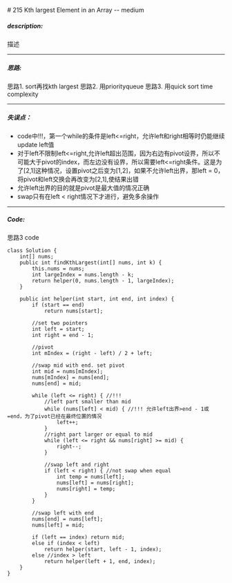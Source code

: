 \# 215 Kth largest Element in an Array -- medium
##### description:
描述
****************
##### 思路:
思路1. sort再找kth largest
思路2. 用priorityqueue
思路3. 用quick sort
time complexity
**********
##### 失误点：
- code中!!!，第一个while的条件是left<=right，允许left和right相等时仍能继续update left值
- 对于left不限制left<=right,允许left超出范围，因为右边有pivot设界，所以不可能大于pivot的index，而左边没有设界，所以需要left<=right条件。这是为了[2,1]这种情况，设置pivot之后变为[1,2]，如果不允许left出界，那left = 0，将pivot和left交换会再改变为[2,1],使结果出错
- 允许left出界的目的就是pivot是最大值的情况正确
- swap只有在left < right情况下才进行，避免多余操作
********
##### Code:
思路3 code
```
class Solution {
    int[] nums;
    public int findKthLargest(int[] nums, int k) {
        this.nums = nums;
        int largeIndex = nums.length - k;
        return helper(0, nums.length - 1, largeIndex);
    }

    public int helper(int start, int end, int index) {
        if (start == end)
            return nums[start];

        //set two pointers
        int left = start;
        int right = end - 1;

        //pivot
        int mIndex = (right - left) / 2 + left;

        //swap mid with end. set pivot
        int mid = nums[mIndex];
        nums[mIndex] = nums[end];
        nums[end] = mid;

        while (left <= right) { //!!!
            //left part smaller than mid
            while (nums[left] < mid) { //!!! 允许left出界>end - 1或=end，为了pivot已经在最终位置的情况
                left++;
            }
            //right part larger or equal to mid
            while (left <= right && nums[right] >= mid) {
                right--;
            }

            //swap left and right
            if (left < right) { //not swap when equal
                int temp = nums[left];
                nums[left] = nums[right];
                nums[right] = temp;
            }
        }

        //swap left with end
        nums[end] = nums[left];
        nums[left] = mid;

        if (left == index) return mid;
        else if (index < left)
            return helper(start, left - 1, index);
        else //index > left
            return helper(left + 1, end, index);
    }
}
```
